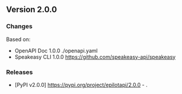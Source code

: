 

## Version 2.0.0
### Changes
Based on:
- OpenAPI Doc 1.0.0 ./openapi.yaml
- Speakeasy CLI 1.0.0 https://github.com/speakeasy-api/speakeasy
### Releases
- [PyPI v2.0.0] https://pypi.org/project/epilotapi/2.0.0 - .